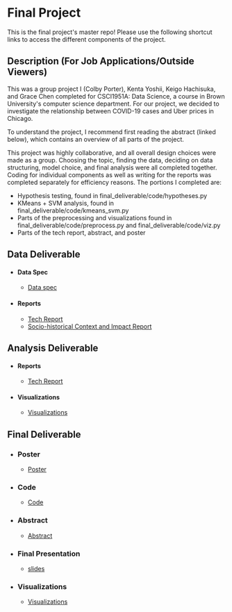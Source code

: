 # Final Project
This is the final project's master repo! Please use the following shortcut links to access the different components of the project.

## Description (For Job Applications/Outside Viewers)
This was a group project I (Colby Porter), Kenta Yoshii, Keigo Hachisuka, and Grace Chen completed for CSCI1951A: Data Science, a course in Brown University's computer science department. For our project, we decided to investigate the relationship between COVID-19 cases and Uber prices in Chicago.  

To understand the project, I recommend first reading the abstract (linked below), which contains an overview of all parts of the project. 

This project was highly collaborative, and all overall design choices were made as a group. Choosing the topic, finding the data, deciding on data structuring, model choice, and final analysis were all completed together. Coding for individual components as well as writing for the reports was completed separately for efficiency reasons. The portions I completed are:
- Hypothesis testing, found in final_deliverable/code/hypotheses.py
- KMeans + SVM analysis, found in final_deliverable/code/kmeans_svm.py
- Parts of the preprocessing and visualizations found in final_deliverable/code/preprocess.py and final_deliverable/code/viz.py
- Parts of the tech report, abstract, and poster

## Data Deliverable ##

- #### Data Spec ####
  - [Data spec](data_deliverable/data/)

- #### Reports ####
  - [Tech Report](data_deliverable/reports/tech_report/README.md)
  - [Socio-historical Context and Impact Report](final_deliverable/socio_historical_report/README.md)


## Analysis Deliverable ##

- #### Reports ####
  - [Tech Report](analysis_deliverable/tech_report/README.md)

- #### Visualizations ####
  - [Visualizations](analysis_deliverable/vizualizations)


## Final Deliverable ##

- ### Poster ###
  - [Poster](final_deliverable/poster/poster.pdf)

- ### Code ###
  - [Code](final_deliverable/code/)<br/>


- ### Abstract ###
  - [Abstract](final_deliverable/abstract/abstract.pdf)

- ### Final Presentation ###
  - [slides](final_deliverable/poster/poster.pdf)

- ### Visualizations ###
  - [Visualizations](final_deliverable/visualizations/README.md)
